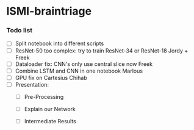 # ISMI-braintriage

### Todo list
-  [ ] Split notebook into different scripts
-  [ ] ResNet-50 too complex: try to train ResNet-34 or ResNet-18       Jordy + Freek
-  [ ] Dataloader fix: CNN's only use central slice now     Freek
-  [ ] Combine LSTM and CNN in one notebook     Marlous
-  [ ] GPU fix on Cartesius     Chihab
-  [ ] Presentation:
    - [ ] Pre-Processing
    - [ ] Explain our Network
    - [ ] Intermediate Results


